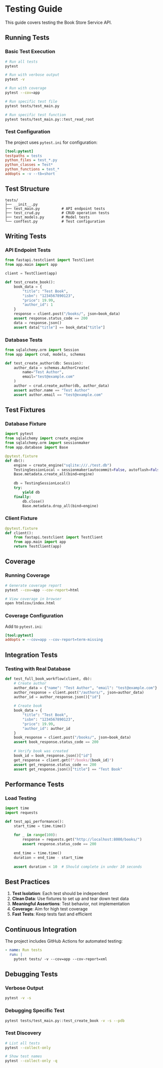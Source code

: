 # Testing Guide

This guide covers testing the Book Store Service API.

## Running Tests

### Basic Test Execution

```bash
# Run all tests
pytest

# Run with verbose output
pytest -v

# Run with coverage
pytest --cov=app

# Run specific test file
pytest tests/test_main.py

# Run specific test function
pytest tests/test_main.py::test_read_root
```

### Test Configuration

The project uses `pytest.ini` for configuration:

```ini
[tool:pytest]
testpaths = tests
python_files = test_*.py
python_classes = Test*
python_functions = test_*
addopts = -v --tb=short
```

## Test Structure

```
tests/
├── __init__.py
├── test_main.py          # API endpoint tests
├── test_crud.py          # CRUD operation tests
├── test_models.py        # Model tests
└── conftest.py           # Test configuration
```

## Writing Tests

### API Endpoint Tests

```python
from fastapi.testclient import TestClient
from app.main import app

client = TestClient(app)

def test_create_book():
    book_data = {
        "title": "Test Book",
        "isbn": "1234567890123",
        "price": 19.99,
        "author_id": 1
    }
    response = client.post("/books/", json=book_data)
    assert response.status_code == 200
    data = response.json()
    assert data["title"] == book_data["title"]
```

### Database Tests

```python
from sqlalchemy.orm import Session
from app import crud, models, schemas

def test_create_author(db: Session):
    author_data = schemas.AuthorCreate(
        name="Test Author",
        email="test@example.com"
    )
    author = crud.create_author(db, author_data)
    assert author.name == "Test Author"
    assert author.email == "test@example.com"
```

## Test Fixtures

### Database Fixture

```python
import pytest
from sqlalchemy import create_engine
from sqlalchemy.orm import sessionmaker
from app.database import Base

@pytest.fixture
def db():
    engine = create_engine("sqlite:///./test.db")
    TestingSessionLocal = sessionmaker(autocommit=False, autoflush=False, bind=engine)
    Base.metadata.create_all(bind=engine)
    
    db = TestingSessionLocal()
    try:
        yield db
    finally:
        db.close()
        Base.metadata.drop_all(bind=engine)
```

### Client Fixture

```python
@pytest.fixture
def client():
    from fastapi.testclient import TestClient
    from app.main import app
    return TestClient(app)
```

## Coverage

### Running Coverage

```bash
# Generate coverage report
pytest --cov=app --cov-report=html

# View coverage in browser
open htmlcov/index.html
```

### Coverage Configuration

Add to `pytest.ini`:

```ini
[tool:pytest]
addopts = --cov=app --cov-report=term-missing
```

## Integration Tests

### Testing with Real Database

```python
def test_full_book_workflow(client, db):
    # Create author
    author_data = {"name": "Test Author", "email": "test@example.com"}
    author_response = client.post("/authors/", json=author_data)
    author_id = author_response.json()["id"]
    
    # Create book
    book_data = {
        "title": "Test Book",
        "isbn": "1234567890123",
        "price": 19.99,
        "author_id": author_id
    }
    book_response = client.post("/books/", json=book_data)
    assert book_response.status_code == 200
    
    # Verify book was created
    book_id = book_response.json()["id"]
    get_response = client.get(f"/books/{book_id}")
    assert get_response.status_code == 200
    assert get_response.json()["title"] == "Test Book"
```

## Performance Tests

### Load Testing

```python
import time
import requests

def test_api_performance():
    start_time = time.time()
    
    for _ in range(100):
        response = requests.get("http://localhost:8000/books/")
        assert response.status_code == 200
    
    end_time = time.time()
    duration = end_time - start_time
    
    assert duration < 10  # Should complete in under 10 seconds
```

## Best Practices

1. **Test Isolation**: Each test should be independent
2. **Clean Data**: Use fixtures to set up and tear down test data
3. **Meaningful Assertions**: Test behavior, not implementation
4. **Coverage**: Aim for high test coverage
5. **Fast Tests**: Keep tests fast and efficient

## Continuous Integration

The project includes GitHub Actions for automated testing:

```yaml
- name: Run tests
  run: |
    pytest tests/ -v --cov=app --cov-report=xml
```

## Debugging Tests

### Verbose Output

```bash
pytest -v -s
```

### Debugging Specific Test

```bash
pytest tests/test_main.py::test_create_book -v -s --pdb
```

### Test Discovery

```bash
# List all tests
pytest --collect-only

# Show test names
pytest --collect-only -q
``` 